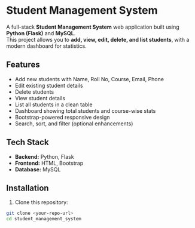 # Student Management System

A full-stack **Student Management System** web application built using **Python (Flask)** and **MySQL**.  
This project allows you to **add, view, edit, delete, and list students**, with a modern dashboard for statistics.

## Features

- Add new students with Name, Roll No, Course, Email, Phone
- Edit existing student details
- Delete students
- View student details
- List all students in a clean table
- Dashboard showing total students and course-wise stats
- Bootstrap-powered responsive design
- Search, sort, and filter (optional enhancements)

## Tech Stack

- **Backend:** Python, Flask  
- **Frontend:** HTML, Bootstrap  
- **Database:** MySQL  

## Installation

1. Clone this repository:
```bash
git clone <your-repo-url>
cd student_management_system
